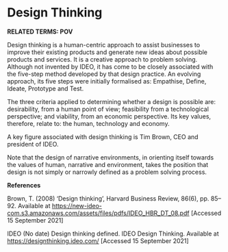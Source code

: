 # Design Thinking

**RELATED TERMS: POV**

Design thinking is a human-centric approach to assist businesses to improve their existing products and generate new ideas about possible products and services. It is a creative approach to problem solving. Although not invented by IDEO, it has come to be closely associated with the five-step method developed by that design practice. An evolving approach, its five steps were initially formalised as: Empathise, Define, Ideate, Prototype and Test.

The three criteria applied to determining whether a design is possible are: desirability, from a human point of view; feasibility from a technological perspective; and viability, from an economic perspective. Its key values, therefore, relate to: the human, technology and economy.

A key figure associated with design thinking is Tim Brown, CEO and president of IDEO.

Note that the design of narrative environments, in orienting itself towards the values of human, narrative and environment, takes the position that design is not simply or narrowly defined as a problem solving process.

**References**

Brown, T. (2008) ‘Design thinking’, Harvard Business Review, 86(6), pp. 85–92. Available at https://new-ideo-com.s3.amazonaws.com/assets/files/pdfs/IDEO_HBR_DT_08.pdf [Accessed 15 September 2021]

IDEO (No date) Design thinking defined. IDEO Design Thinking. Available at https://designthinking.ideo.com/ [Accessed 15 September 2021]
